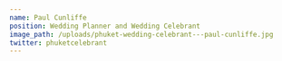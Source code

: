 ```yaml
---
name: Paul Cunliffe
position: Wedding Planner and Wedding Celebrant
image_path: /uploads/phuket-wedding-celebrant---paul-cunliffe.jpg
twitter: phuketcelebrant
---
```


